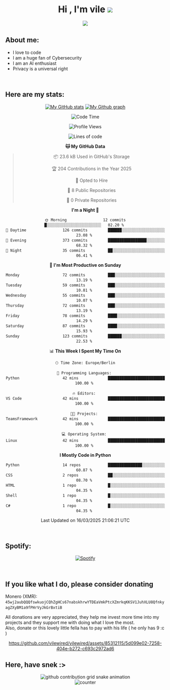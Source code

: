 <h1 align="center">Hi , I'm vile <img src="https://media.giphy.com/media/hvRJCLFzcasrR4ia7z/giphy.gif" width="35"></h1>
<p align="center">
  <a href="https://github.com/viledissociation"><img src="https://readme-typing-svg.demolab.com?font=Roboto+Mono&weight=300&size=28&duration=4000&pause=100&color=C109F7&center=true&vCenter=true&width=580&height=127&lines=I'm+a+programmer;I'm+an+AI+enthusiast;I'm+a+big+fan+of+Neural+Networks;I'm+interested+in+Computer+Science;I+love+Cybersecurity;By+the+way+I+use+Arch+%F0%9F%92%80"></a>
</p>

## About me:

- I love to code
- I am a huge fan of Cybersecurity
- I am an AI enthusiast
- Privacy is a universal right

<br>

## Here are my stats:

<div align="center">
    
 [![My GitHub stats](https://github-readme-stats.vercel.app/api?username=vilewired&count_private=true&show_icons=true&theme=rose_pine)](https://github.com/vilewired)
 [![My Github graph](http://github-profile-summary-cards.vercel.app/api/cards/profile-details?username=vilewired&theme=rose_pine)](https://github.com/vilewired)

<!--START_SECTION:waka-->
![Code Time](http://img.shields.io/badge/Code%20Time-438%20hrs%207%20mins-blue)

![Profile Views](http://img.shields.io/badge/Profile%20Views-1-blue)

![Lines of code](https://img.shields.io/badge/From%20Hello%20World%20I%27ve%20Written-64.4%20thousand%20lines%20of%20code-blue)

**🐱 My GitHub Data** 

> 📦 23.6 kB Used in GitHub's Storage 
 > 
> 🏆 204 Contributions in the Year 2025
 > 
> 💼 Opted to Hire
 > 
> 📜 8 Public Repositories 
 > 
> 🔑 0 Private Repositories 
 > 
**I'm a Night 🦉** 

```text
🌞 Morning                12 commits          █░░░░░░░░░░░░░░░░░░░░░░░░   02.20 % 
🌆 Daytime                126 commits         ██████░░░░░░░░░░░░░░░░░░░   23.08 % 
🌃 Evening                373 commits         █████████████████░░░░░░░░   68.32 % 
🌙 Night                  35 commits          ██░░░░░░░░░░░░░░░░░░░░░░░   06.41 % 
```
📅 **I'm Most Productive on Sunday** 

```text
Monday                   72 commits          ███░░░░░░░░░░░░░░░░░░░░░░   13.19 % 
Tuesday                  59 commits          ███░░░░░░░░░░░░░░░░░░░░░░   10.81 % 
Wednesday                55 commits          ███░░░░░░░░░░░░░░░░░░░░░░   10.07 % 
Thursday                 72 commits          ███░░░░░░░░░░░░░░░░░░░░░░   13.19 % 
Friday                   78 commits          ████░░░░░░░░░░░░░░░░░░░░░   14.29 % 
Saturday                 87 commits          ████░░░░░░░░░░░░░░░░░░░░░   15.93 % 
Sunday                   123 commits         ██████░░░░░░░░░░░░░░░░░░░   22.53 % 
```


📊 **This Week I Spent My Time On** 

```text
🕑︎ Time Zone: Europe/Berlin

💬 Programming Languages: 
Python                   42 mins             █████████████████████████   100.00 % 

🔥 Editors: 
VS Code                  42 mins             █████████████████████████   100.00 % 

🐱‍💻 Projects: 
TeamsFramework           42 mins             █████████████████████████   100.00 % 

💻 Operating System: 
Linux                    42 mins             █████████████████████████   100.00 % 
```

**I Mostly Code in Python** 

```text
Python                   14 repos            ███████████████░░░░░░░░░░   60.87 % 
CSS                      2 repos             ██░░░░░░░░░░░░░░░░░░░░░░░   08.70 % 
HTML                     1 repo              █░░░░░░░░░░░░░░░░░░░░░░░░   04.35 % 
Shell                    1 repo              █░░░░░░░░░░░░░░░░░░░░░░░░   04.35 % 
C#                       1 repo              █░░░░░░░░░░░░░░░░░░░░░░░░   04.35 % 
```




 Last Updated on 16/03/2025 21:06:21 UTC
<!--END_SECTION:waka-->
</div>
<br>

## Spotify:

<div align="center">

[![Spotify](https://whois-hoeless.vercel.app/api/spotify?background_color=0d1117&border_color=090d13)](https://open.spotify.com/user/heanchenhorst)
</div>

<br>

## If you like what I do, please consider donating

Monero (XMR): ```45wj2aubQQQfswkuojCQhZgHCs67nabskhrwYTDEaVmkPtcXZmrkqKKSV1JuhXLU8QfnkyagZXyBM1a9fPHrVyJkGrBxtiB```

All donations are very appreciated, they help me invest more time into my projects and they support me with doing what I love the most.  
Also, donate or this lovely little fella has to pay with his life (  he only has 9 :c  )

<div align="center">


https://github.com/vilewired/vilewired/assets/85312115/5d099e02-7258-404e-b272-c693c2972ad6


</div>

## Here, have snek :>
<div align="center">
<picture>
  <source media="(prefers-color-scheme: dark)" srcset="https://raw.githubusercontent.com/vilewired/vilewired/output/github-contribution-grid-snake-dark.svg">
  <source media="(prefers-color-scheme: light)" srcset="https://raw.githubusercontent.com/vilewired/vilewired/output/github-contribution-grid-snake.svg">
  <img alt="github contribution grid snake animation" src="https://raw.githubusercontent.com/vilewired/vilewired/output/github-contribution-grid-snake.svg">
</div>

<div align="center">
  <img src="https://moe-counter.glitch.me/get/@hoeless_count?theme=rule34" alt="counter" />
</div>

